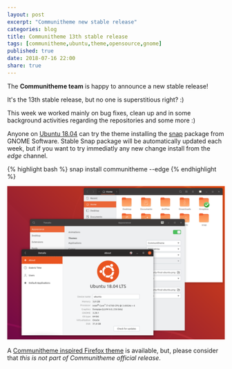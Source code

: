 ```yaml
---
layout: post
excerpt: "Communitheme new stable release"
categories: blog
title: Communitheme 13th stable release
tags: [communitheme,ubuntu,theme,opensource,gnome]
published: true
date: 2018-07-16 22:00
share: true
---
```


The **Communitheme team** is happy to announce a new stable release!

It's the 13th stable release, but no one is superstitious right? :)

This week we worked mainly on bug fixes, clean up and in some background activities regarding the repositories and some more :)

Anyone on [Ubuntu 18.04](https://www.ubuntu.com/download/desktop) can try the theme installing the [snap](https://snapcraft.io/communitheme) package from GNOME Software.
Stable Snap package will be automatically updated each week, but if you want to try immediatly any new change install from the *edge* channel.

{% highlight bash %}
snap install communitheme --edge
{% endhighlight %}

![communitheme-9th-release-pic](/images/ubuntu-communitheme-2.png)


A [Communitheme inspired Firefox theme](https://color.firefox.com/?theme=XQAAAALtAAAAAAAAAABBKYhm849SCiazH1KEGccwS-xNVAWBveAusLC2VAlvlSjJ6UJSeqAgCYbdwa_-rV70IROd68eEot6ey6DBD6clRBXp1e7Wbm3jkhhZsTB6iGtxUNA9rD_f7WkYu4v4RFB_XR74DFyPAFWYVQkUMNbL2Mo2sQa9jDMc35kqQOoJm4_aT6Dkc9xrEV6O_-5hkDwOlMzIcFLFRtRxRaGEyH-y4Be72Vgc9j_f_vkOgA) is available, but, please consider that *this is not part of Communitheme official release*.
